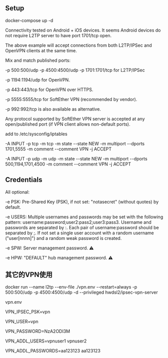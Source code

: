 ## Setup
docker-compose up -d

Connectivity tested on Android + iOS devices. It seems Android devices do not require L2TP server to have port 1701/tcp open.

The above example will accept connections from both L2TP/IPSec and OpenVPN clients at the same time.

Mix and match published ports:

-p 500:500/udp -p 4500:4500/udp -p 1701:1701/tcp for L2TP/IPSec

-p 1194:1194/udp for OpenVPN.

-p 443:443/tcp for OpenVPN over HTTPS.

-p 5555:5555/tcp for SoftEther VPN (recommended by vendor).

-p 992:992/tcp is also available as alternative.

Any protocol supported by SoftEther VPN server is accepted at any open/published port (if VPN client allows non-default ports).

add to /etc/sysconfig/iptables

-A INPUT -p tcp -m tcp -m state --state NEW -m multiport --dports 1701,5555 -m comment --comment VPN -j ACCEPT

-A INPUT -p udp -m udp -m state --state NEW -m multiport --dports 500,1194,1701,4500 -m comment --comment VPN -j ACCEPT

## Credentials
All optional:

-e PSK: Pre-Shared Key (PSK), if not set: "notasecret" (without quotes) by default.

-e USERS: Multiple usernames and passwords may be set with the following pattern: username:password;user2:pass2;user3:pass3. Username and passwords are separated by :. Each pair of username:password should be separated by ;. If not set a single user account with a random username ("user[nnnn]") and a random weak password is created.

-e SPW: Server management password. ⚠️

-e HPW: "DEFAULT" hub management password. ⚠️



## 其它的VPN使用

docker run --name l2tp --env-file ./vpn.env --restart=always -p 500:500/udp -p 4500:4500/udp -d --privileged hwdsl2/ipsec-vpn-server

vpn.env

VPN_IPSEC_PSK=vpn

VPN_USER=vpn

VPN_PASSWORD=NzA2ODI3M

VPN_ADDL_USERS=vpnuser1 vpnuser2

VPN_ADDL_PASSWORDS=aa123123 aa123123



